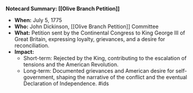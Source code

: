 **Notecard Summary: [[Olive Branch Petition]]**

* **When:** July 5, 1775
* **Who:** John Dickinson, [[Olive Branch Petition]] Committee
* **What:** Petition sent by the Continental Congress to King George III of Great Britain, expressing loyalty, grievances, and a desire for reconciliation.
* **Impact:**
    * Short-term: Rejected by the King, contributing to the escalation of tensions and the American Revolution.
    * Long-term: Documented grievances and American desire for self-government, shaping the narrative of the conflict and the eventual Declaration of Independence.
#ids